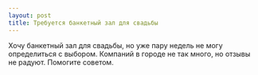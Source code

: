 ```yaml
---
layout: post 
title: Требуется банкетный зал для свадьбы 
--- 
```

Хочу банкетный зал для свадьбы, но уже пару недель не могу определиться с выбором. Компаний в городе не так много, но отзывы не радуют. Помогите советом.